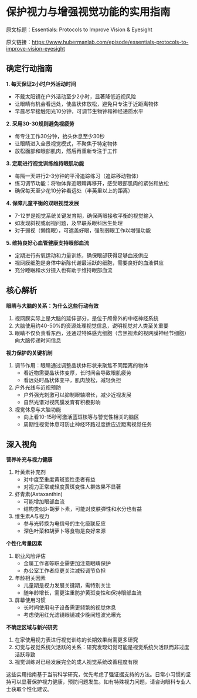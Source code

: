 # 保护视力与增强视觉功能的实用指南

原文标题：Essentials: Protocols to Improve Vision & Eyesight

原文链接：https://www.hubermanlab.com/episode/essentials-protocols-to-improve-vision-eyesight

<YouTube videoId="ssmwxKPFMFU" />


## 确定行动指南

**1. 每天保证2小时户外活动时间**
   - 不戴太阳镜在户外活动至少2小时，显著降低近视风险
   - 让眼睛有机会看远处，使晶状体放松，避免只专注于近距离物体
   - 早晨尽早接触阳光10分钟，可调节生物钟和神经递质水平

**2. 采用30-30规则避免视疲劳**
   - 每专注工作30分钟，抬头休息至少30秒
   - 让眼睛进入全景视觉模式，不聚焦于特定物体
   - 放松面部和眼部肌肉，然后再重新专注于工作

**3. 定期进行视觉训练维持眼肌功能**
   - 每隔一天进行2-3分钟的平滑追踪练习（追踪移动物体）
   - 练习调节功能：将物体靠近眼睛再移开，感受眼部肌肉的紧张和放松
   - 确保每天至少花10分钟看远处（半英里以上的距离）

**4. 保障儿童平衡的双眼视觉发展**
   - 7-12岁是视觉系统关键发育期，确保两眼接收平衡的视觉输入
   - 如发现斜视或弱视问题，及早联系眼科医生处理
   - 对于弱视（懒惰眼），可遮盖好眼，强制弱眼工作以增强功能

**5. 维持良好心血管健康支持眼部血流**
   - 定期进行有氧运动和力量训练，确保眼部获得足够血液供应
   - 视网膜细胞是身体中新陈代谢最活跃的细胞，需要良好的血液供应
   - 充分睡眠和水分摄入也有助于维持眼部血流

## 核心解析

**眼睛与大脑的关系：为什么这些行动有效**
1. 视网膜实际上是大脑的延伸部分，是位于颅骨外的中枢神经系统
2. 大脑使用约40-50%的资源处理视觉信息，说明视觉对人类至关重要
3. 眼睛不仅负责看东西，还通过特殊感光细胞（含黑视素的视网膜神经节细胞）向大脑传递时间信息

**视力保护的关键机制**
1. 调节作用：眼睛通过调整晶状体形状来聚焦不同距离的物体
   - 看近物需要晶状体变厚，长时间会导致眼肌疲劳
   - 看远处时晶状体变平，肌肉放松，减轻负担
2. 户外光线与近视预防
   - 户外强光刺激可以抑制眼轴增长，减少近视发展
   - 自然光谱对视网膜发育有积极影响
3. 视觉休息与大脑功能
   - 向上看10-15秒可激活蓝斑核等与警觉性相关的脑区
   - 周期性视觉休息可防止神经环路过度适应近距离视觉任务

## 深入视角

**营养补充与视力健康**
1. 叶黄素补充剂
   - 对中度至重度黄斑变性患者有益
   - 对视力正常或轻度黄斑变性人群效果不显著
2. 虾青素(Astaxanthin)
   - 可能增加眼部血流
   - 结构类似β-胡萝卜素，可能对皮肤弹性和水分也有益
3. 维生素A与视力
   - 参与光转换为电信号的生化级联反应
   - 深色叶菜和胡萝卜等食物是良好来源

**个性化考量因素**
1. 职业风险评估
   - 金属工作者等职业需更加注意眼睛保护
   - 办公室工作者应更关注减轻调节负担
2. 年龄相关因素
   - 儿童期是视力发展关键期，需特别关注
   - 随年龄增长，需更注重防护黄斑变性和保持眼部血流
3. 屏幕使用习惯
   - 长时间使用电子设备需更频繁的视觉休息
   - 考虑使用红光滤镜眼镜减少晚间短波光曝光

**不确定区域与新兴研究**
1. 在家使用视力表进行视觉训练的长期效果尚需更多研究
2. 幻觉与视觉系统欠活跃的关系：研究发现幻觉可能是视觉系统欠活跃而非过度活跃导致
3. 视觉训练对已经发展完全的成人视觉系统改善程度有限

这些实用指南基于当前科学研究，优先考虑了强证据支持的方法。日常小习惯的坚持可以显著保护视力健康，预防问题发生。如有特殊视力问题，请咨询眼科专业人士获取个性化建议。